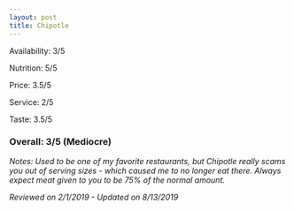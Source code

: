 ```yaml
---
layout: post
title: Chipotle
---
```


Availability: 3/5

Nutrition: 5/5

Price: 3.5/5

Service: 2/5

Taste: 3.5/5

### Overall: 3/5 (Mediocre)

*Notes: Used to be one of my favorite restaurants, but Chipotle really scams you out of serving sizes - which caused me to no longer eat there. Always expect meat given to you to be 75% of the normal amount.*

*Reviewed on 2/1/2019 - Updated on 8/13/2019*

